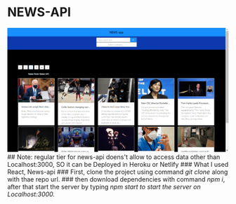 # NEWS-API
<img alt="project-img" src="./news-app.png" />
## Note: regular tier for news-api doens't allow to access data other than Localhost:3000, SO it can be Deployed in Heroku or Netlify
### What I used React, News-api
### First, clone the project using command <i>git clone</i> along with thae repo url.
### then download dependencies with command <i>npm i</i>, after that start the server by typing <i>npm start<i/> to start the server on Localhost:3000.
